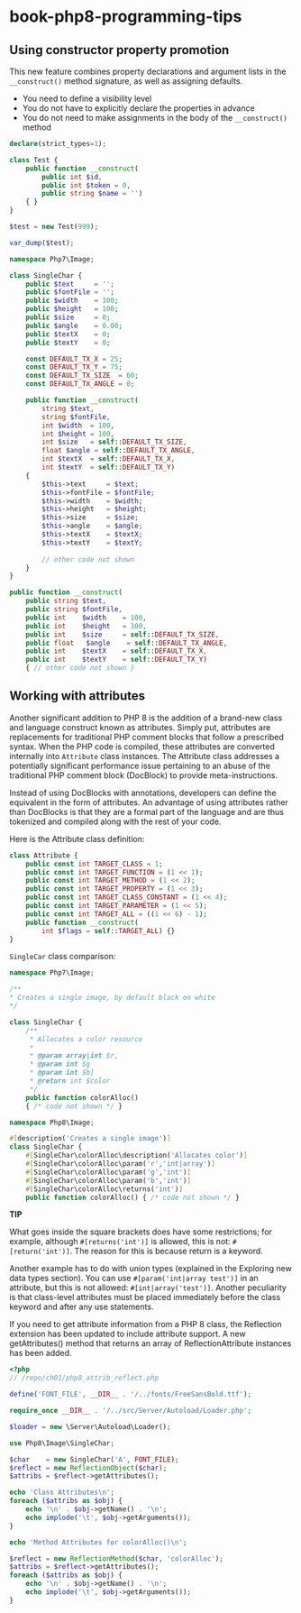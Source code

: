 # book-php8-programming-tips


## Using constructor property promotion

This new feature combines property declarations and argument lists in the `__construct()` method signature, as well as assigning defaults.

* You need to define a visibility level
* You do not have to explicitly declare the properties in advance
* You do not need to make assignments in the body of the `__construct()` method

```php
declare(strict_types=1);

class Test {
    public function __construct(
        public int $id,
        public int $token = 0,
        public string $name = '')
    { }
}

$test = new Test(999);

var_dump($test);
```

```php
namespace Php7\Image;

class SingleChar {
    public $text     = '';
    public $fontFile = '';
    public $width    = 100;
    public $height   = 100;
    public $size     = 0;
    public $angle    = 0.00;
    public $textX    = 0;
    public $textY    = 0;

    const DEFAULT_TX_X = 25;
    const DEFAULT_TX_Y = 75;
    const DEFAULT_TX_SIZE  = 60;
    const DEFAULT_TX_ANGLE = 0;

    public function __construct(
        string $text,
        string $fontFile,
        int $width  = 100,
        int $height = 100,
        int $size   = self::DEFAULT_TX_SIZE,
        float $angle = self::DEFAULT_TX_ANGLE,
        int $textX  = self::DEFAULT_TX_X,
        int $textY  = self::DEFAULT_TX_Y)
    {
        $this->text     = $text;
        $this->fontFile = $fontFile;
        $this->width    = $width;  
        $this->height   = $height;
        $this->size     = $size;
        $this->angle    = $angle;
        $this->textX    = $textX;
        $this->textY    = $textY;
    
        // other code not shown
    }
}
```

```php
public function __construct(
    public string $text,
    public string $fontFile,
    public int    $width    = 100,
    public int    $height   = 100,
    public int    $size     = self::DEFAULT_TX_SIZE,
    public float   $angle    = self::DEFAULT_TX_ANGLE,
    public int    $textX    = self::DEFAULT_TX_X,
    public int    $textY    = self::DEFAULT_TX_Y)
    { // other code not shown }
```

## Working with attributes

Another significant addition to PHP 8 is the addition of a brand-new class and language construct known as attributes. Simply put, attributes are replacements for traditional PHP comment blocks that follow a prescribed syntax. When the PHP code is compiled, these attributes are converted internally into `Attribute` class instances. The Attribute class addresses a potentially significant performance issue pertaining to an abuse of the traditional PHP comment block (DocBlock) to provide meta-instructions.

Instead of using DocBlocks with annotations, developers can define the equivalent in the form of attributes. An advantage of using attributes rather than DocBlocks is that they are a formal part of the language and are thus tokenized and compiled along with the rest of your code.

Here is the Attribute class definition:

```php
class Attribute {
    public const int TARGET_CLASS = 1;
    public const int TARGET_FUNCTION = (1 << 1);
    public const int TARGET_METHOD = (1 << 2);
    public const int TARGET_PROPERTY = (1 << 3);
    public const int TARGET_CLASS_CONSTANT = (1 << 4);
    public const int TARGET_PARAMETER = (1 << 5);
    public const int TARGET_ALL = ((1 << 6) - 1);
    public function __construct(
        int $flags = self::TARGET_ALL) {}
}
```

`SingleCar` class comparison:

```php
namespace Php7\Image;

/**
* Creates a single image, by default black on white
*/

class SingleChar {
    /**
     * Allocates a color resource
     *
     * @param array|int $r,
     * @param int $g
     * @param int $b]
     * @return int $color
     */
    public function colorAlloc()
    { /* code not shown */ }
```

```php
namespace Php8\Image;

#[description('Creates a single image')]
class SingleChar {
    #[SingleChar\colorAlloc\description('Allocates color')]
    #[SingleChar\colorAlloc\param('r','int|array')]
    #[SingleChar\colorAlloc\param('g','int')]
    #[SingleChar\colorAlloc\param('b','int')]
    #[SingleChar\colorAlloc\returns('int')]
    public function colorAlloc() { /* code not shown */ }
```

**TIP**

What goes inside the square brackets does have some restrictions; for example, although `#[returns('int')]` is allowed, this is not: `#[return('int')]`. The reason for this is because return is a keyword.

Another example has to do with union types (explained in the Exploring new data types section). You can use `#[param('int|array test')]` in an attribute, but this is not allowed: `#[int|array('test')]`. Another peculiarity is that class-level attributes must be placed immediately before the class keyword and after any use statements.

If you need to get attribute information from a PHP 8 class, the Reflection extension has been updated to include attribute support. A new getAttributes() method that returns an array of ReflectionAttribute instances has been added.

```php
<?php
// /repo/ch01/php8_attrib_reflect.php

define('FONT_FILE', __DIR__ . '/../fonts/FreeSansBold.ttf');

require_once __DIR__ . '/../src/Server/Autoload/Loader.php';

$loader = new \Server\Autoload\Loader();

use Php8\Image\SingleChar;

$char    = new SingleChar('A', FONT_FILE);
$reflect = new ReflectionObject($char);
$attribs = $reflect->getAttributes();

echo 'Class Attributes\n';
foreach ($attribs as $obj) {
    echo '\n' . $obj->getName() . '\n';
    echo implode('\t', $obj->getArguments());
}

echo 'Method Attributes for colorAlloc()\n';

$reflect = new ReflectionMethod($char, 'colorAlloc');
$attribs = $reflect->getAttributes();
foreach ($attribs as $obj) {
    echo '\n' . $obj->getName() . '\n';
    echo implode('\t', $obj->getArguments());
}
```





